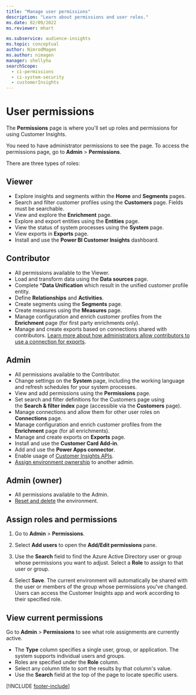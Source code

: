 ```yaml
---
title: "Manage user permissions"
description: "Learn about permissions and user roles."
ms.date: 02/09/2022
ms.reviewer: mhart

ms.subservice: audience-insights
ms.topic: conceptual
author: NimrodMagen
ms.author: nimagen
manager: shellyha
searchScope: 
  - ci-permissions
  - ci-system-security
  - customerInsights
---
```


# User permissions

The **Permissions** page is where you'll set up roles and permissions for using Customer Insights.

You need to have administrator permissions to see the page. To access the permissions page, go to **Admin** > **Permissions**.

There are three types of roles:

## Viewer

- Explore insights and segments within the **Home** and **Segments** pages.
- Search and filter customer profiles using the **Customers** page. Fields must be searchable.
- View and explore the **Enrichment** page.
- Explore and export entities using the **Entities** page.
- View the status of system processes  using the **System** page.
- View exports in **Exports** page.
- Install and use the **Power BI Customer Insights** dashboard.

## Contributor

- All permissions available to the Viewer.
- Load and transform data using the **Data sources** page.
- Complete ***Data Unification** which result in the unified customer profile entity.
- Define **Relationships** and **Activities**.
- Create segments using the **Segments** page.
- Create measures using the **Measures** page.
- Manage configuration and enrich customer profiles from the **Enrichment** page (for first party enrichments only).
- Manage and create exports based on connections shared with contributors. [Learn more about how administrators allow contributors to use a connection for exports](connections.md#allow-contributors-to-use-a-connection-for-exports).

## Admin

- All permissions available to the Contributor.
- Change settings on the **System** page, including the working language and refresh schedules for your system processes.
- View and add permissions using the **Permissions** page.
- Set search and filter definitions for the Customers page using the **Search & filter index** page (accessible via the **Customers** page).
- Manage connections and allow them for other user roles on **Connections** page.
- Manage configuration and enrich customer profiles from the **Enrichment** page (for all enrichments).
- Manage and create exports on **Exports** page.
- Install and use the **Customer Card Add-in**.
- Add and use the **Power Apps connector**.
- Enable usage of [Customer Insights APIs](apis.md).
- [Assign environment ownership](manage-environments.md#change-the-owner-of-an-environment) to another admin.

## Admin (owner)

- All permissions available to the Admin.
- [Reset and delete](manage-environments.md#reset-an-existing-environment) the environment.

## Assign roles and permissions

1. Go to **Admin** > **Permissions**.

1. Select **Add users** to open the **Add/Edit permissions** pane.

1. Use the **Search** field to find the Azure Active Directory user or group whose permissions you want to adjust. Select a **Role** to assign to that user or group.

1. Select **Save**. The current environment will automatically be shared with the user or members of the group whose permissions you've changed. Users can access the Customer Insights app and work according to their specified role.

## View current permissions

Go to **Admin** > **Permissions** to see what role assignments are currently active.

- The **Type** column specifies a single user, group, or application. The system supports individual users and groups.
- Roles are specified under the **Role** column.
- Select any column title to sort the results by that column's value.
- Use the **Search** field at the top of the page to locate specific users.


[!INCLUDE [footer-include](includes/footer-banner.md)]
